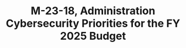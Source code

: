 ---
highlight: "false" 
title: "M-23-18, Administration Cybersecurity Priorities for the FY 2025 Budget"
description: "Agencies must continue improving cybersecurity through initiatives like zero trust architecture implementation and IT modernization. Budgets should show progress on meeting goals in key strategy documents.
Critical infrastructure collaboration is a priority, with budgets needing to show increased capacity for public-private partnerships and information sharing. Combating cybercrime and ransomware is a focus area. Relevant agencies must prioritize resources for investigating and disrupting these threats. Cyber workforce expansion is emphasized, with budgets needing to demonstrate initiatives to develop talent and expand the workforce through inclusive hiring practices."
url-link: "https://www.whitehouse.gov/wp-content/uploads/2023/06/M-23-18-Administration-Cybersecurity-Priorities-for-the-FY-2025-Budget-s.pdf"
type: "PDF"
gov-only: "false"
is-external: "true"
publication-date: "June 27, 2023"
reading-time: "10"
resource-type: "guidance"
filter: "p-filter"
audience: "security-compliance"
branded-offerings: "acquisition-policy-it-category"
---